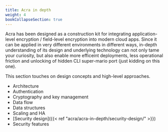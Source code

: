 ```yaml
---
title: Acra in depth
weight: 4
bookCollapseSection: true
---
```


Acra has been designed as a construction kit for integrating application-level encryption / field-level encryption into modern cloud apps. Since it can be applied in very different environments in different ways, in-depth understanding of its design and underlying technology can not only tame your curiosity, but also enable more efficeint deployments, less operational friction and unlocking of hidden CLI super-mario port (just kidding on this one). 

This section touches on design concepts and high-level approaches.

* Architecture
* Authentication
* Cryptography and key management
* Data flow
* Data structures
* Scaling and HA
* [Security design]({{< ref "acra/acra-in-depth/security-design/" >}})
* Security features
